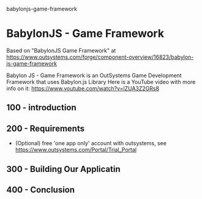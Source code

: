 babylonjs-game-framework
# BabylonJS - Game Framework

Based on "BabylonJS Game Framework" at https://www.outsystems.com/forge/component-overview/16823/babylon-js-game-framework

Babylon JS - Game Framework is an OutSystems Game Development Framework that uses Babylon.js Library Here is a YouTube video with more info on it: https://www.youtube.com/watch?v=lZUA3Z2GRs8

## 100 - introduction

## 200 - Requirements

- (Optional) free 'one app only' account with outsystems, see https://www.outsystems.com/Portal/Trial_Portal

## 300 - Building Our Applicatin

## 400 - Conclusion
